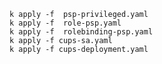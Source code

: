     k apply -f  psp-privileged.yaml
    k apply -f  role-psp.yaml
    k apply -f  rolebinding-psp.yaml
    k apply -f cups-sa.yaml
    k apply -f cups-deployment.yaml
